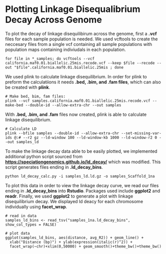 # Plotting Linkage Disequalibrium Decay Across Genome

To plot the decay of linkage disequilibirum across the genome, first a **.vcf** files for each sample population is needed. We used vcftools to create the neccesary files from a single vcf containing
all sample populations with population maps containing indiviudals in each population. 
```
for file in *_samples; do vcftools --vcf california.maf0.01.biallelic.25mis.recode.vcf --keep $file --recode --out "$file".california.maf0.01.biallelic.25mis ; done 
```
We used plink to calculate linkage disequilibrium. In order for plink to preform the calculatiions it needs **.bed, .bim, and .fam files**, which can also be created with **plink**.
```
# Make bed, bim, fam files: 
plink --vcf samples.california.maf0.01.biallelic.25mis.recode.vcf --make-bed --double-id --allow-extra-chr --out samples   
```
With **.bed, .bim, and .fam** files now created, plink is able to calculate linkage disequilibrium.
```
# Calculate LD
plink --bfile samples --double-id --allow-extra-chr --set-missing-var-ids @:# --r2 gz --ld-window 100 --ld-window-kb 1000 --ld-window-r2 0 --out samples_ld 
```
To make the linkage decay data able to be easily plotted, we implemented additional python script sourced from **https://speciationgenomics.github.io/ld_decay/** which was modified. This script generates
files ending in **.ld_decay_bins**.
```
python ld_decay_calc.py -i samples_ld.ld.gz -o samples_Scaffold_1na
```
To plot this data in order to view the linkage decay curve, we read our files ending in **.ld_decay_bins** into **Rstudio**. Packages used include **ggplot2** and **readr**. Finally, we used **ggplot2** to generate a plot with linkage disequilibrium decay. We displayed ld deacy for each chromosome individually using **facet_wrap**. 

```
# read in data
samples_ld_bins <- read_tsv("samples_1na.ld_decay_bins", show_col_types = FALSE)

# plot data
ggplot(samples_ld_bins, aes(distance, avg_R2)) + geom_line() +
  xlab("Distance (bp)") + ylab(expression(italic(r)^2)) +
  facet_wrap(~chr)+xlim(0,50000) + geom_smooth()+theme_bw()+theme_bw()
```
